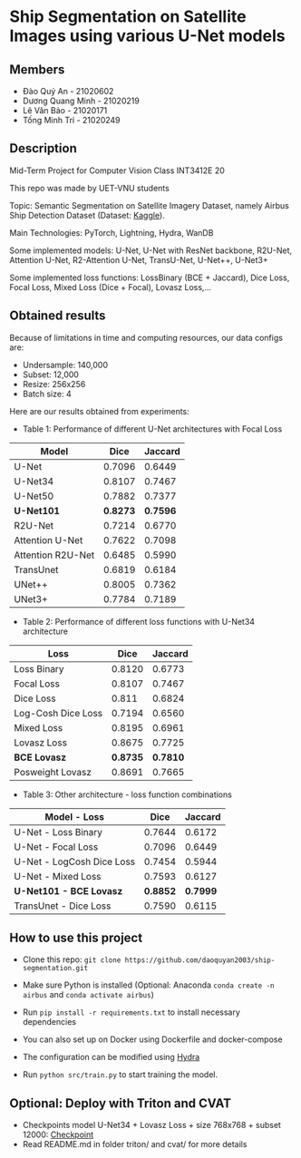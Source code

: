 # Ship Segmentation on Satellite Images using various U-Net models

## Members

- Đào Quý An - 21020602
- Dương Quang Minh - 21020219
- Lê Văn Bảo - 21020171
- Tống Minh Trí - 21020249

## Description

Mid-Term Project for Computer Vision Class INT3412E 20

This repo was made by UET-VNU students

Topic: Semantic Segmentation on Satellite Imagery Dataset, namely Airbus Ship Detection Dataset (Dataset: [Kaggle](https://www.kaggle.com/competitions/airbus-ship-detection/data)).

Main Technologies: PyTorch, Lightning, Hydra, WanDB

Some implemented models: U-Net, U-Net with ResNet backbone, R2U-Net, Attention U-Net, R2-Attention U-Net, TransU-Net, U-Net++, U-Net3+

Some implemented loss functions: LossBinary (BCE + Jaccard), Dice Loss, Focal Loss, Mixed Loss (Dice + Focal), Lovasz Loss,...

## Obtained results

Because of limitations in time and computing resources, our data configs are:

- Undersample: 140,000
- Subset: 12,000
- Resize: 256x256
- Batch size: 4

Here are our results obtained from experiments:

- Table 1: Performance of different U-Net architectures with Focal Loss

| Model             | Dice       | Jaccard    |
| ----------------- | ---------- | ---------- |
| U-Net             | 0.7096     | 0.6449     |
| U-Net34           | 0.8107     | 0.7467     |
| U-Net50           | 0.7882     | 0.7377     |
| **U-Net101**      | **0.8273** | **0.7596** |
| R2U-Net           | 0.7214     | 0.6770     |
| Attention U-Net   | 0.7622     | 0.7098     |
| Attention R2U-Net | 0.6485     | 0.5990     |
| TransUnet         | 0.6819     | 0.6184     |
| UNet++            | 0.8005     | 0.7362     |
| UNet3+            | 0.7784     | 0.7189     |

- Table 2: Performance of different loss functions with U-Net34 architecture

| Loss               | Dice       | Jaccard    |
| ------------------ | ---------- | ---------- |
| Loss Binary        | 0.8120     | 0.6773     |
| Focal Loss         | 0.8107     | 0.7467     |
| Dice Loss          | 0.811      | 0.6824     |
| Log-Cosh Dice Loss | 0.7194     | 0.6560     |
| Mixed Loss         | 0.8195     | 0.6961     |
| Lovasz Loss        | 0.8675     | 0.7725     |
| **BCE Lovasz**     | **0.8735** | **0.7810** |
| Posweight Lovasz   | 0.8691     | 0.7665     |

- Table 3: Other architecture - loss function combinations

| Model - Loss              | Dice       | Jaccard    |
| ------------------------- | ---------- | ---------- |
| U-Net - Loss Binary       | 0.7644     | 0.6172     |
| U-Net - Focal Loss        | 0.7096     | 0.6449     |
| U-Net - LogCosh Dice Loss | 0.7454     | 0.5944     |
| U-Net - Mixed Loss        | 0.7593     | 0.6127     |
| **U-Net101 - BCE Lovasz** | **0.8852** | **0.7999** |
| TransUnet - Dice Loss     | 0.7590     | 0.6115     |

## How to use this project

- Clone this repo: `git clone https://github.com/daoquyan2003/ship-segmentation.git`

- Make sure Python is installed (Optional: Anaconda `conda create -n airbus` and `conda activate airbus`)

- Run `pip install -r requirements.txt` to install necessary dependencies

- You can also set up on Docker using Dockerfile and docker-compose

- The configuration can be modified using [Hydra](https://hydra.cc/)

- Run `python src/train.py` to start training the model.

## Optional: Deploy with Triton and CVAT

- Checkpoints model U-Net34 + Lovasz Loss + size 768x768 + subset 12000: [Checkpoint](https://drive.google.com/file/d/1BKEtCd3AjOtt2u7DYAUlouIiYQILgCPL/view?usp=sharing)
- Read README.md in folder triton/ and cvat/ for more details
